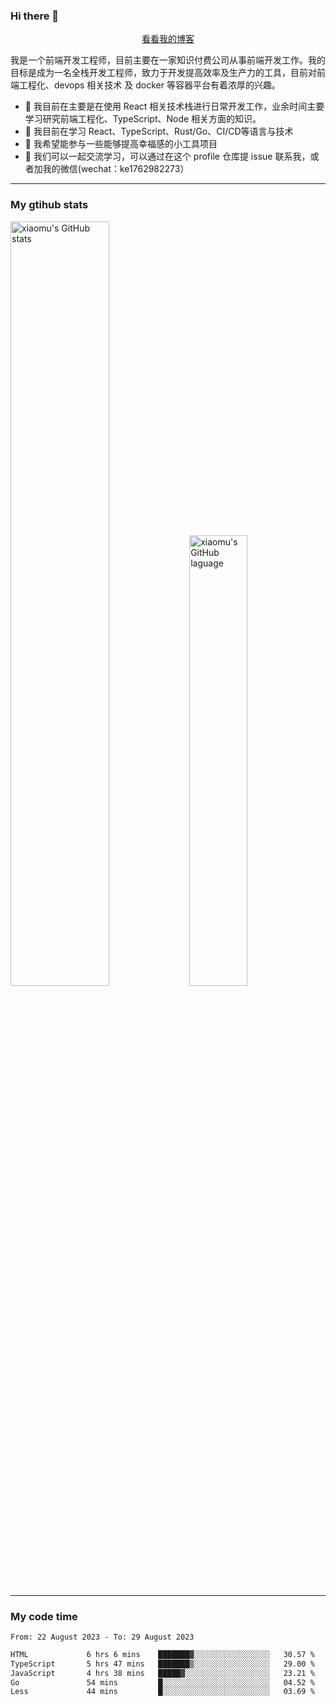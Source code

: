 ### Hi there 👋

<p align="center">
  <a href="https://blog.realjacket.site/">看看我的博客</a>
</p>

我是一个前端开发工程师，目前主要在一家知识付费公司从事前端开发工作。我的目标是成为一名全栈开发工程师，致力于开发提高效率及生产力的工具，目前对前端工程化、devops 相关技术 及 docker 等容器平台有着浓厚的兴趣。

- 🔭 我目前在主要是在使用 React 相关技术栈进行日常开发工作，业余时间主要学习研究前端工程化、TypeScript、Node 相关方面的知识。
- 🌱 我目前在学习 React、TypeScript、Rust/Go、CI/CD等语言与技术
- 👯 我希望能参与一些能够提高幸福感的小工具项目
- 💬 我们可以一起交流学习，可以通过在这个 profile 仓库提 issue 联系我，或者加我的微信(wechat：ke1762982273）

***

### My gtihub stats

<a><img src="https://github-readme-stats-git-masterrstaa-rickstaa.vercel.app/api?username=real-jacket&&show_icons=true" title="xiaomu's GitHub stats" alt="xiaomu's GitHub stats" style="width:56%;"/></a>
<a><img src="https://github-readme-stats-git-masterrstaa-rickstaa.vercel.app/api/top-langs/?username=real-jacket&layout=compact" title="xiaomu's GitHub laguage" alt="xiaomu's GitHub laguage" style="width:43%;"/><a/>

***

### My code time

<!--START_SECTION:waka-->

```txt
From: 22 August 2023 - To: 29 August 2023

HTML             6 hrs 6 mins    ███████▓░░░░░░░░░░░░░░░░░   30.57 %
TypeScript       5 hrs 47 mins   ███████▒░░░░░░░░░░░░░░░░░   29.00 %
JavaScript       4 hrs 38 mins   █████▓░░░░░░░░░░░░░░░░░░░   23.21 %
Go               54 mins         █░░░░░░░░░░░░░░░░░░░░░░░░   04.52 %
Less             44 mins         █░░░░░░░░░░░░░░░░░░░░░░░░   03.69 %
```

<!--END_SECTION:waka-->
